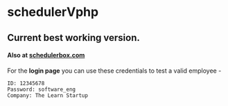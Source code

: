 # schedulerVphp

<h2>Current best working version.</h2>
<h4>Also at <a href="schedulerbox.com/index.html">schedulerbox.com</a></h4>

For the <strong>login page</strong> you can use these credentials to test a valid employee -
  
    ID: 12345678
    Password: software_eng
    Company: The Learn Startup
